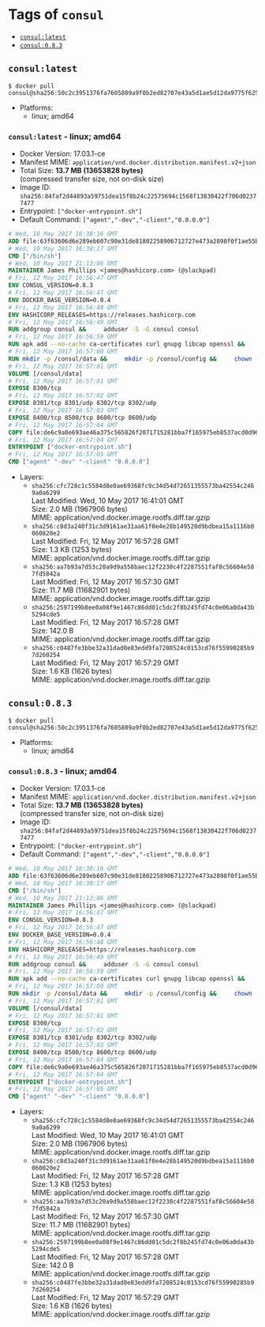 <!-- THIS FILE IS GENERATED VIA './update-remote.sh' -->

# Tags of `consul`

-	[`consul:latest`](#consullatest)
-	[`consul:0.8.3`](#consul083)

## `consul:latest`

```console
$ docker pull consul@sha256:50c2c3951376fa7605809a9f0b2ed82707e43a5d1ae5d12da9775f625ff84070
```

-	Platforms:
	-	linux; amd64

### `consul:latest` - linux; amd64

-	Docker Version: 17.03.1-ce
-	Manifest MIME: `application/vnd.docker.distribution.manifest.v2+json`
-	Total Size: **13.7 MB (13653828 bytes)**  
	(compressed transfer size, not on-disk size)
-	Image ID: `sha256:84faf2d44893a59751dea15f8b24c22575694c1568f13830422f706d02377477`
-	Entrypoint: `["docker-entrypoint.sh"]`
-	Default Command: `["agent","-dev","-client","0.0.0.0"]`

```dockerfile
# Wed, 10 May 2017 16:38:16 GMT
ADD file:63f63606d6e289eb607c90e31de81802258906712727e473a2898f0f1ae55bb5 in / 
# Wed, 10 May 2017 16:38:17 GMT
CMD ["/bin/sh"]
# Wed, 10 May 2017 21:13:06 GMT
MAINTAINER James Phillips <james@hashicorp.com> (@slackpad)
# Fri, 12 May 2017 16:56:47 GMT
ENV CONSUL_VERSION=0.8.3
# Fri, 12 May 2017 16:56:47 GMT
ENV DOCKER_BASE_VERSION=0.0.4
# Fri, 12 May 2017 16:56:48 GMT
ENV HASHICORP_RELEASES=https://releases.hashicorp.com
# Fri, 12 May 2017 16:56:49 GMT
RUN addgroup consul &&     adduser -S -G consul consul
# Fri, 12 May 2017 16:56:59 GMT
RUN apk add --no-cache ca-certificates curl gnupg libcap openssl &&     gpg --recv-keys 91A6E7F85D05C65630BEF18951852D87348FFC4C &&     mkdir -p /tmp/build &&     cd /tmp/build &&     wget ${HASHICORP_RELEASES}/docker-base/${DOCKER_BASE_VERSION}/docker-base_${DOCKER_BASE_VERSION}_linux_amd64.zip &&     wget ${HASHICORP_RELEASES}/docker-base/${DOCKER_BASE_VERSION}/docker-base_${DOCKER_BASE_VERSION}_SHA256SUMS &&     wget ${HASHICORP_RELEASES}/docker-base/${DOCKER_BASE_VERSION}/docker-base_${DOCKER_BASE_VERSION}_SHA256SUMS.sig &&     gpg --batch --verify docker-base_${DOCKER_BASE_VERSION}_SHA256SUMS.sig docker-base_${DOCKER_BASE_VERSION}_SHA256SUMS &&     grep ${DOCKER_BASE_VERSION}_linux_amd64.zip docker-base_${DOCKER_BASE_VERSION}_SHA256SUMS | sha256sum -c &&     unzip docker-base_${DOCKER_BASE_VERSION}_linux_amd64.zip &&     cp bin/gosu bin/dumb-init /bin &&     wget ${HASHICORP_RELEASES}/consul/${CONSUL_VERSION}/consul_${CONSUL_VERSION}_linux_amd64.zip &&     wget ${HASHICORP_RELEASES}/consul/${CONSUL_VERSION}/consul_${CONSUL_VERSION}_SHA256SUMS &&     wget ${HASHICORP_RELEASES}/consul/${CONSUL_VERSION}/consul_${CONSUL_VERSION}_SHA256SUMS.sig &&     gpg --batch --verify consul_${CONSUL_VERSION}_SHA256SUMS.sig consul_${CONSUL_VERSION}_SHA256SUMS &&     grep consul_${CONSUL_VERSION}_linux_amd64.zip consul_${CONSUL_VERSION}_SHA256SUMS | sha256sum -c &&     unzip -d /bin consul_${CONSUL_VERSION}_linux_amd64.zip &&     cd /tmp &&     rm -rf /tmp/build &&     apk del gnupg openssl &&     rm -rf /root/.gnupg
# Fri, 12 May 2017 16:57:00 GMT
RUN mkdir -p /consul/data &&     mkdir -p /consul/config &&     chown -R consul:consul /consul
# Fri, 12 May 2017 16:57:01 GMT
VOLUME [/consul/data]
# Fri, 12 May 2017 16:57:01 GMT
EXPOSE 8300/tcp
# Fri, 12 May 2017 16:57:02 GMT
EXPOSE 8301/tcp 8301/udp 8302/tcp 8302/udp
# Fri, 12 May 2017 16:57:03 GMT
EXPOSE 8400/tcp 8500/tcp 8600/tcp 8600/udp
# Fri, 12 May 2017 16:57:04 GMT
COPY file:de6c9a0e693ae46a375c565826f2071715281bba7f165975eb8537acd0d96ff4 in /usr/local/bin/docker-entrypoint.sh 
# Fri, 12 May 2017 16:57:04 GMT
ENTRYPOINT ["docker-entrypoint.sh"]
# Fri, 12 May 2017 16:57:05 GMT
CMD ["agent" "-dev" "-client" "0.0.0.0"]
```

-	Layers:
	-	`sha256:cfc728c1c5584d8e0ae69368fc9c34d54d72651355573ba42554c2469a0a6299`  
		Last Modified: Wed, 10 May 2017 16:41:01 GMT  
		Size: 2.0 MB (1967906 bytes)  
		MIME: application/vnd.docker.image.rootfs.diff.tar.gzip
	-	`sha256:c8d3a240f31c3d9161ae31aa61f0e4e28b149520d9bdbea15a1116b0060820e2`  
		Last Modified: Fri, 12 May 2017 16:57:28 GMT  
		Size: 1.3 KB (1253 bytes)  
		MIME: application/vnd.docker.image.rootfs.diff.tar.gzip
	-	`sha256:aa7b93a7d53c20a9d9a558baec12f2230c4f2287551faf8c56604e587fd5842a`  
		Last Modified: Fri, 12 May 2017 16:57:30 GMT  
		Size: 11.7 MB (11682901 bytes)  
		MIME: application/vnd.docker.image.rootfs.diff.tar.gzip
	-	`sha256:2597199b8ee0a08f9e1467c86dd01c5dc2f8b245fd74c0e06a0da43b5294cde5`  
		Last Modified: Fri, 12 May 2017 16:57:28 GMT  
		Size: 142.0 B  
		MIME: application/vnd.docker.image.rootfs.diff.tar.gzip
	-	`sha256:c0487fe3bbe32a31dad0e83edd9fa7208524c0153cd76f55990285b97d260254`  
		Last Modified: Fri, 12 May 2017 16:57:29 GMT  
		Size: 1.6 KB (1626 bytes)  
		MIME: application/vnd.docker.image.rootfs.diff.tar.gzip

## `consul:0.8.3`

```console
$ docker pull consul@sha256:50c2c3951376fa7605809a9f0b2ed82707e43a5d1ae5d12da9775f625ff84070
```

-	Platforms:
	-	linux; amd64

### `consul:0.8.3` - linux; amd64

-	Docker Version: 17.03.1-ce
-	Manifest MIME: `application/vnd.docker.distribution.manifest.v2+json`
-	Total Size: **13.7 MB (13653828 bytes)**  
	(compressed transfer size, not on-disk size)
-	Image ID: `sha256:84faf2d44893a59751dea15f8b24c22575694c1568f13830422f706d02377477`
-	Entrypoint: `["docker-entrypoint.sh"]`
-	Default Command: `["agent","-dev","-client","0.0.0.0"]`

```dockerfile
# Wed, 10 May 2017 16:38:16 GMT
ADD file:63f63606d6e289eb607c90e31de81802258906712727e473a2898f0f1ae55bb5 in / 
# Wed, 10 May 2017 16:38:17 GMT
CMD ["/bin/sh"]
# Wed, 10 May 2017 21:13:06 GMT
MAINTAINER James Phillips <james@hashicorp.com> (@slackpad)
# Fri, 12 May 2017 16:56:47 GMT
ENV CONSUL_VERSION=0.8.3
# Fri, 12 May 2017 16:56:47 GMT
ENV DOCKER_BASE_VERSION=0.0.4
# Fri, 12 May 2017 16:56:48 GMT
ENV HASHICORP_RELEASES=https://releases.hashicorp.com
# Fri, 12 May 2017 16:56:49 GMT
RUN addgroup consul &&     adduser -S -G consul consul
# Fri, 12 May 2017 16:56:59 GMT
RUN apk add --no-cache ca-certificates curl gnupg libcap openssl &&     gpg --recv-keys 91A6E7F85D05C65630BEF18951852D87348FFC4C &&     mkdir -p /tmp/build &&     cd /tmp/build &&     wget ${HASHICORP_RELEASES}/docker-base/${DOCKER_BASE_VERSION}/docker-base_${DOCKER_BASE_VERSION}_linux_amd64.zip &&     wget ${HASHICORP_RELEASES}/docker-base/${DOCKER_BASE_VERSION}/docker-base_${DOCKER_BASE_VERSION}_SHA256SUMS &&     wget ${HASHICORP_RELEASES}/docker-base/${DOCKER_BASE_VERSION}/docker-base_${DOCKER_BASE_VERSION}_SHA256SUMS.sig &&     gpg --batch --verify docker-base_${DOCKER_BASE_VERSION}_SHA256SUMS.sig docker-base_${DOCKER_BASE_VERSION}_SHA256SUMS &&     grep ${DOCKER_BASE_VERSION}_linux_amd64.zip docker-base_${DOCKER_BASE_VERSION}_SHA256SUMS | sha256sum -c &&     unzip docker-base_${DOCKER_BASE_VERSION}_linux_amd64.zip &&     cp bin/gosu bin/dumb-init /bin &&     wget ${HASHICORP_RELEASES}/consul/${CONSUL_VERSION}/consul_${CONSUL_VERSION}_linux_amd64.zip &&     wget ${HASHICORP_RELEASES}/consul/${CONSUL_VERSION}/consul_${CONSUL_VERSION}_SHA256SUMS &&     wget ${HASHICORP_RELEASES}/consul/${CONSUL_VERSION}/consul_${CONSUL_VERSION}_SHA256SUMS.sig &&     gpg --batch --verify consul_${CONSUL_VERSION}_SHA256SUMS.sig consul_${CONSUL_VERSION}_SHA256SUMS &&     grep consul_${CONSUL_VERSION}_linux_amd64.zip consul_${CONSUL_VERSION}_SHA256SUMS | sha256sum -c &&     unzip -d /bin consul_${CONSUL_VERSION}_linux_amd64.zip &&     cd /tmp &&     rm -rf /tmp/build &&     apk del gnupg openssl &&     rm -rf /root/.gnupg
# Fri, 12 May 2017 16:57:00 GMT
RUN mkdir -p /consul/data &&     mkdir -p /consul/config &&     chown -R consul:consul /consul
# Fri, 12 May 2017 16:57:01 GMT
VOLUME [/consul/data]
# Fri, 12 May 2017 16:57:01 GMT
EXPOSE 8300/tcp
# Fri, 12 May 2017 16:57:02 GMT
EXPOSE 8301/tcp 8301/udp 8302/tcp 8302/udp
# Fri, 12 May 2017 16:57:03 GMT
EXPOSE 8400/tcp 8500/tcp 8600/tcp 8600/udp
# Fri, 12 May 2017 16:57:04 GMT
COPY file:de6c9a0e693ae46a375c565826f2071715281bba7f165975eb8537acd0d96ff4 in /usr/local/bin/docker-entrypoint.sh 
# Fri, 12 May 2017 16:57:04 GMT
ENTRYPOINT ["docker-entrypoint.sh"]
# Fri, 12 May 2017 16:57:05 GMT
CMD ["agent" "-dev" "-client" "0.0.0.0"]
```

-	Layers:
	-	`sha256:cfc728c1c5584d8e0ae69368fc9c34d54d72651355573ba42554c2469a0a6299`  
		Last Modified: Wed, 10 May 2017 16:41:01 GMT  
		Size: 2.0 MB (1967906 bytes)  
		MIME: application/vnd.docker.image.rootfs.diff.tar.gzip
	-	`sha256:c8d3a240f31c3d9161ae31aa61f0e4e28b149520d9bdbea15a1116b0060820e2`  
		Last Modified: Fri, 12 May 2017 16:57:28 GMT  
		Size: 1.3 KB (1253 bytes)  
		MIME: application/vnd.docker.image.rootfs.diff.tar.gzip
	-	`sha256:aa7b93a7d53c20a9d9a558baec12f2230c4f2287551faf8c56604e587fd5842a`  
		Last Modified: Fri, 12 May 2017 16:57:30 GMT  
		Size: 11.7 MB (11682901 bytes)  
		MIME: application/vnd.docker.image.rootfs.diff.tar.gzip
	-	`sha256:2597199b8ee0a08f9e1467c86dd01c5dc2f8b245fd74c0e06a0da43b5294cde5`  
		Last Modified: Fri, 12 May 2017 16:57:28 GMT  
		Size: 142.0 B  
		MIME: application/vnd.docker.image.rootfs.diff.tar.gzip
	-	`sha256:c0487fe3bbe32a31dad0e83edd9fa7208524c0153cd76f55990285b97d260254`  
		Last Modified: Fri, 12 May 2017 16:57:29 GMT  
		Size: 1.6 KB (1626 bytes)  
		MIME: application/vnd.docker.image.rootfs.diff.tar.gzip
